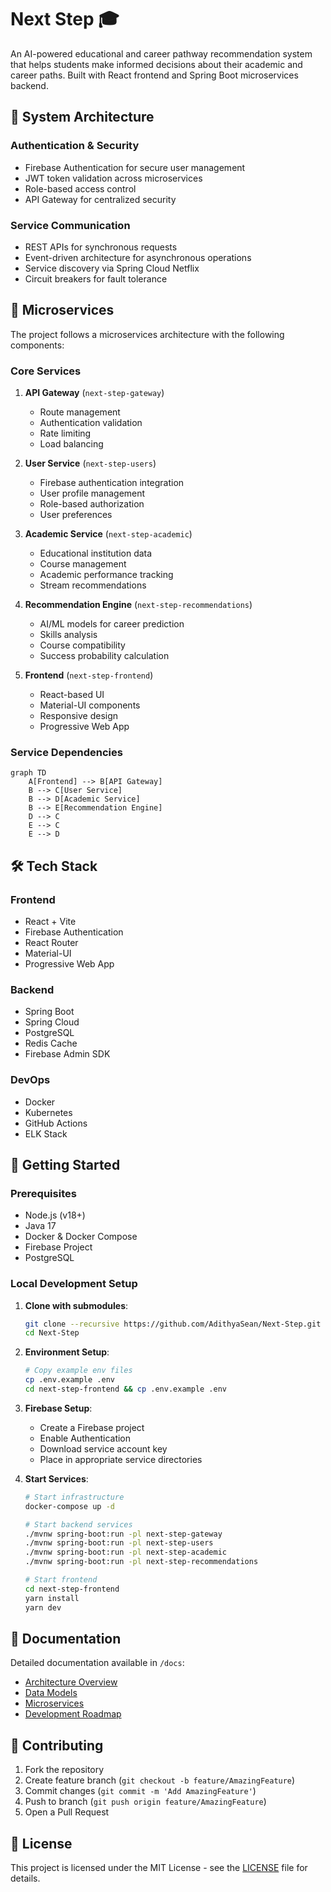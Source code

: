 # Next Step 🎓

An AI-powered educational and career pathway recommendation system that helps students make informed decisions about their academic and career paths. Built with React frontend and Spring Boot microservices backend.

## 🌟 System Architecture

### Authentication & Security
- Firebase Authentication for secure user management
- JWT token validation across microservices
- Role-based access control
- API Gateway for centralized security

### Service Communication
- REST APIs for synchronous requests
- Event-driven architecture for asynchronous operations
- Service discovery via Spring Cloud Netflix
- Circuit breakers for fault tolerance

## 🚀 Microservices

The project follows a microservices architecture with the following components:

### Core Services
1. **API Gateway** (`next-step-gateway`)
   - Route management
   - Authentication validation
   - Rate limiting
   - Load balancing

2. **User Service** (`next-step-users`)
   - Firebase authentication integration
   - User profile management
   - Role-based authorization
   - User preferences

3. **Academic Service** (`next-step-academic`)
   - Educational institution data
   - Course management
   - Academic performance tracking
   - Stream recommendations

4. **Recommendation Engine** (`next-step-recommendations`)
   - AI/ML models for career prediction
   - Skills analysis
   - Course compatibility
   - Success probability calculation

5. **Frontend** (`next-step-frontend`)
   - React-based UI
   - Material-UI components
   - Responsive design
   - Progressive Web App

### Service Dependencies
```mermaid
graph TD
    A[Frontend] --> B[API Gateway]
    B --> C[User Service]
    B --> D[Academic Service]
    B --> E[Recommendation Engine]
    D --> C
    E --> C
    E --> D
```

## 🛠️ Tech Stack

### Frontend
- React + Vite
- Firebase Authentication
- React Router
- Material-UI
- Progressive Web App

### Backend
- Spring Boot
- Spring Cloud
- PostgreSQL
- Redis Cache
- Firebase Admin SDK

### DevOps
- Docker
- Kubernetes
- GitHub Actions
- ELK Stack

## 🚀 Getting Started

### Prerequisites
- Node.js (v18+)
- Java 17
- Docker & Docker Compose
- Firebase Project
- PostgreSQL

### Local Development Setup

1. **Clone with submodules**:
   ```bash
   git clone --recursive https://github.com/AdithyaSean/Next-Step.git
   cd Next-Step
   ```

2. **Environment Setup**:
   ```bash
   # Copy example env files
   cp .env.example .env
   cd next-step-frontend && cp .env.example .env
   ```

3. **Firebase Setup**:
   - Create a Firebase project
   - Enable Authentication
   - Download service account key
   - Place in appropriate service directories

4. **Start Services**:
   ```bash
   # Start infrastructure
   docker-compose up -d

   # Start backend services
   ./mvnw spring-boot:run -pl next-step-gateway
   ./mvnw spring-boot:run -pl next-step-users
   ./mvnw spring-boot:run -pl next-step-academic
   ./mvnw spring-boot:run -pl next-step-recommendations

   # Start frontend
   cd next-step-frontend
   yarn install
   yarn dev
   ```

## 📝 Documentation

Detailed documentation available in `/docs`:
- [Architecture Overview](docs/architecture.md)
- [Data Models](docs/data-model.md)
- [Microservices](docs/microservices.md)
- [Development Roadmap](docs/roadmap.md)

## 🤝 Contributing

1. Fork the repository
2. Create feature branch (`git checkout -b feature/AmazingFeature`)
3. Commit changes (`git commit -m 'Add AmazingFeature'`)
4. Push to branch (`git push origin feature/AmazingFeature`)
5. Open a Pull Request

## 📄 License

This project is licensed under the MIT License - see the [LICENSE](LICENSE) file for details.
